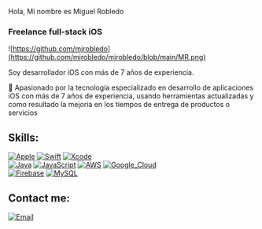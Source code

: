  Hola, Mi nombre es Miguel Robledo
### Freelance full-stack iOS 

![https://github.com/mjrobledo](https://github.com/mjrobledo/mjrobledo/blob/main/MR.png)

Soy desarrollador iOS con más de 7 años de experiencia.

🥇  Apasionado por la tecnología especializado en desarrollo de aplicaciones iOS con más de 7 años de experiencia, usando herramientas actualizadas y como resultado la mejoria en los tiempos de entrega de productos o servicios

## Skills:
[![Apple](https://img.shields.io/badge/iOS-999999?style=for-the-badge&logo=apple&logoColor=white&labelColor=101010)]()
[![Swift](https://img.shields.io/badge/Swift-FA7343?style=for-the-badge&logo=swift&logoColor=white&labelColor=101010)]()
[![Xcode](https://img.shields.io/badge/Xcode-1575F9?style=for-the-badge&logo=xcode&logoColor=white&labelColor=101010)]()
</br>
[![Java](https://img.shields.io/badge/Java-007396?style=for-the-badge&logo=java&logoColor=white&labelColor=101010)]()
[![JavaScript](https://img.shields.io/badge/JavaScript-F7DF1E?style=for-the-badge&logo=javascript&logoColor=white&labelColor=101010)]()
[![AWS](https://img.shields.io/badge/AWS-232F3E?style=for-the-badge&logo=amazon-aws&logoColor=white&labelColor=101010)]()
[![Google_Cloud](https://img.shields.io/badge/Google_Cloud-4285F4?style=for-the-badge&logo=google_cloud&logoColor=white&labelColor=101010)]()
</br>
[![Firebase](https://img.shields.io/badge/Firebase-FFCA28?style=for-the-badge&logo=firebase&logoColor=white&labelColor=101010)]()
[![MySQL](https://img.shields.io/badge/MySQL-4479A1?style=for-the-badge&logo=mysql&logoColor=white&labelColor=101010)]()
</br>


## Contact me:
[![Email](https://img.shields.io/badge/ing.mjrobledo@live.com.mx-44a3f1?style=for-the-badge&logo=gmail&logoColor=white&labelColor=101010)](ing.mjrobledo@live.com.mx)

<!---
mjrobledo/mjrobledo is a ✨ special ✨ repository because its `README.md` (this file) appears on your GitHub profile.
You can click the Preview link to take a look at your changes.
--->

